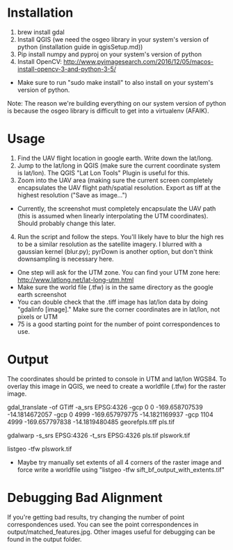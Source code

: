 # Installation
1. brew install gdal
2. Install QGIS (we need the osgeo library in your system's version of python (installation guide in qgisSetup.md))
3. Pip install numpy and pyproj on your system's version of python
4. Install OpenCV: http://www.pyimagesearch.com/2016/12/05/macos-install-opencv-3-and-python-3-5/
  * Make sure to run "sudo make install" to also install on your system's version of python.

Note: The reason we're building everything on our system version of python is because the osgeo library is difficult to get into a virtualenv (AFAIK).

# Usage
1. Find the UAV flight location in google earth. Write down the lat/long.
2. Jump to the lat/long in QGIS (make sure the current coordinate system is lat/lon). The QGIS "Lat Lon Tools" Plugin is useful for this.
3. Zoom into the UAV area (making sure the current screen completely encapsulates the UAV flight path/spatial resolution. Export as tiff at the highest resolution ("Save as image...")
  * Currently, the screenshot must completely encapsulate the UAV path (this is assumed when linearly interpolating the UTM coordinates). Should probably change this later.
4. Run the script and follow the steps. You'll likely have to blur the high res to be a similar resolution as the satellite imagery. I blurred with a gaussian kernel (blur.py); pyrDown is another option, but don't think downsampling is necessary here.  
  * One step will ask for the UTM zone. You can find your UTM zone here: http://www.latlong.net/lat-long-utm.html
  * Make sure the world file (.tfw) is in the same directory as the google earth screenshot
  * You can double check that the .tiff image has lat/lon data by doing "gdalinfo [image]." Make sure the corner coordinates are in lat/lon, not pixels or UTM
  * 75 is a good starting point for the number of point correspondences to use.

# Output
The coordinates should be printed to console in UTM and lat/lon WGS84.
To overlay this image in QGIS, we need to create a worldfile (.tfw) for the raster image.

gdal_translate -of GTiff -a_srs EPSG:4326 -gcp 0 0 -169.658707539 -14.1814672057 -gcp 0 4999 -169.657979775 -14.1821169937 -gcp 1104 4999 -169.657797838 -14.1819480485 georefpls.tiff pls.tif

gdalwarp -s_srs EPSG:4326 -t_srs EPSG:4326 pls.tif plswork.tif

listgeo -tfw  plswork.tif

  * Maybe try manually set extents of all 4 corners of the raster image and force write a worldfile using "listgeo -tfw  sift_bf_output_with_extents.tif"


# Debugging Bad Alignment
If you're getting bad results, try changing the number of point correspondences used. You can see the point correspondences in output/matched_features.jpg. Other images useful for debugging can be found in the output folder. 